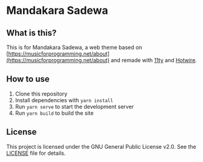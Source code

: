 # Mandakara Sadewa

## What is this?

This is for Mandakara Sadewa, a web theme based on [https://musicforprogramming.net/about](https://musicforprogramming.net/about) and remade with [11ty](https://www.11ty.dev/) and [Hotwire](https://hotwire.dev/).

## How to use

1. Clone this repository
2. Install dependencies with `yarn install`
3. Run `yarn serve` to start the development server
4. Run `yarn build` to build the site

## License

This project is licensed under the GNU General Public License v2.0. See the [LICENSE](LICENSE) file for details.
